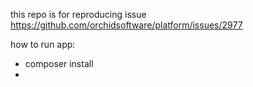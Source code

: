 this repo is for reproducing issue https://github.com/orchidsoftware/platform/issues/2977

how to run app:

- composer install
- 
